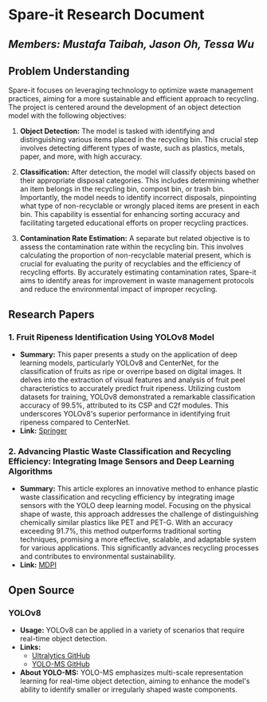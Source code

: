 # Spare-it Research Document

## *Members: Mustafa Taibah, Jason Oh, Tessa Wu*

## Problem Understanding

Spare-it focuses on leveraging technology to optimize waste management practices, aiming for a more sustainable and efficient approach to recycling. The project is centered around the development of an object detection model with the following objectives:

1. **Object Detection:** The model is tasked with identifying and distinguishing various items placed in the recycling bin. This crucial step involves detecting different types of waste, such as plastics, metals, paper, and more, with high accuracy.

2. **Classification:** After detection, the model will classify objects based on their appropriate disposal categories. This includes determining whether an item belongs in the recycling bin, compost bin, or trash bin. Importantly, the model needs to identify incorrect disposals, pinpointing what type of non-recyclable or wrongly placed items are present in each bin. This capability is essential for enhancing sorting accuracy and facilitating targeted educational efforts on proper recycling practices.

3. **Contamination Rate Estimation:** A separate but related objective is to assess the contamination rate within the recycling bin. This involves calculating the proportion of non-recyclable material present, which is crucial for evaluating the purity of recyclables and the efficiency of recycling efforts. By accurately estimating contamination rates, Spare-it aims to identify areas for improvement in waste management protocols and reduce the environmental impact of improper recycling.

## Research Papers

### 1. Fruit Ripeness Identification Using YOLOv8 Model

- **Summary:** This paper presents a study on the application of deep learning models, particularly YOLOv8 and CenterNet, for the classification of fruits as ripe or overripe based on digital images. It delves into the extraction of visual features and analysis of fruit peel characteristics to accurately predict fruit ripeness. Utilizing custom datasets for training, YOLOv8 demonstrated a remarkable classification accuracy of 99.5%, attributed to its CSP and C2f modules. This underscores YOLOv8's superior performance in identifying fruit ripeness compared to CenterNet.
- **Link:** [Springer](https://link.springer.com/article/10.1007/s11042-023-16570-9)

### 2. Advancing Plastic Waste Classification and Recycling Efficiency: Integrating Image Sensors and Deep Learning Algorithms

- **Summary:** This article explores an innovative method to enhance plastic waste classification and recycling efficiency by integrating image sensors with the YOLO deep learning model. Focusing on the physical shape of waste, this approach addresses the challenge of distinguishing chemically similar plastics like PET and PET-G. With an accuracy exceeding 91.7%, this method outperforms traditional sorting techniques, promising a more effective, scalable, and adaptable system for various applications. This significantly advances recycling processes and contributes to environmental sustainability.
- **Link:** [MDPI](https://www.mdpi.com/2076-3417/13/18/10224)

## Open Source

### YOLOv8

- **Usage:** YOLOv8 can be applied in a variety of scenarios that require real-time object detection.
- **Links:** 
  - [Ultralytics GitHub](https://github.com/ultralytics/ultralytics)
  - [YOLO-MS GitHub](https://github.com/FishAndWasabi/YOLO-MS)
- **About YOLO-MS:** YOLO-MS emphasizes multi-scale representation learning for real-time object detection, aiming to enhance the model's ability to identify smaller or irregularly shaped waste components.
